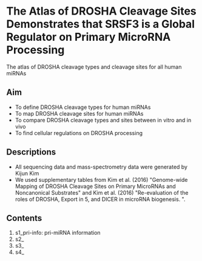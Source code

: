 # The Atlas of DROSHA Cleavage Sites Demonstrates that SRSF3 is a Global Regulator on Primary MicroRNA Processing
The atlas of DROSHA cleavage types and cleavage sites for all human miRNAs

## Aim
- To define DROSHA cleavage types for human miRNAs
- To map DROSHA cleavage sites for human miRNAs
- To compare DROSHA cleavage types and sites between in vitro and in vivo
- To find cellular regulations on DROSHA processing

## Descriptions
- All sequencing data and mass-spectrometry data were generated by Kijun Kim
- We used supplementary tables from Kim et al. (2016) "Genome-wide Mapping of DROSHA Cleavage Sites on Primary MicroRNAs and Noncanonical Substrates" and Kim et al. (2016) "Re-evaluation of the roles of DROSHA, Export in 5, and DICER in microRNA biogenesis.
".

## Contents
1. s1_pri-info: pri-miRNA information
2. s2_
3. s3_
4. s4_

